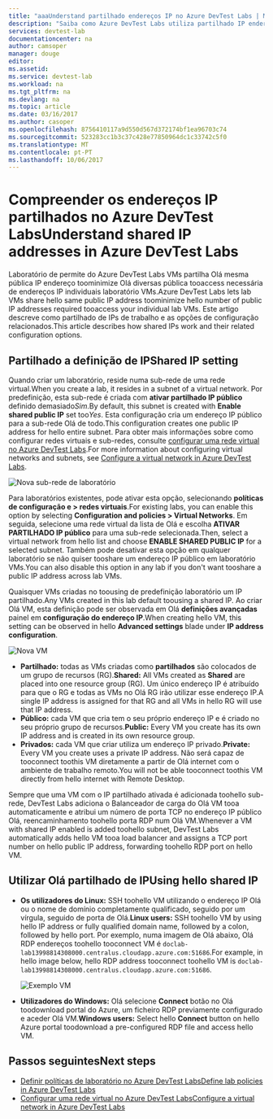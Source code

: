 ```yaml
---
title: "aaaUnderstand partilhado endereços IP no Azure DevTest Labs | Microsoft Docs"
description: "Saiba como Azure DevTest Labs utiliza partilhado IP endereços toominimize Olá pública IP endereços necessários tooaccess o laboratório VMs."
services: devtest-lab
documentationcenter: na
author: camsoper
manager: douge
editor: 
ms.assetid: 
ms.service: devtest-lab
ms.workload: na
ms.tgt_pltfrm: na
ms.devlang: na
ms.topic: article
ms.date: 03/16/2017
ms.author: casoper
ms.openlocfilehash: 8756410117a9d550d567d372174bf1ea96703c74
ms.sourcegitcommit: 523283cc1b3c37c428e77850964dc1c33742c5f0
ms.translationtype: MT
ms.contentlocale: pt-PT
ms.lasthandoff: 10/06/2017
---
```

# <a name="understand-shared-ip-addresses-in-azure-devtest-labs"></a><span data-ttu-id="24c16-103">Compreender os endereços IP partilhados no Azure DevTest Labs</span><span class="sxs-lookup"><span data-stu-id="24c16-103">Understand shared IP addresses in Azure DevTest Labs</span></span>

<span data-ttu-id="24c16-104">Laboratório de permite do Azure DevTest Labs VMs partilha Olá mesma pública IP endereço toominimize Olá diversas pública tooaccess necessária de endereços IP individuais laboratório VMs.</span><span class="sxs-lookup"><span data-stu-id="24c16-104">Azure DevTest Labs lets lab VMs share hello same public IP address toominimize hello number of public IP addresses required tooaccess your individual lab VMs.</span></span>  <span data-ttu-id="24c16-105">Este artigo descreve como partilhado de IPs de trabalho e as opções de configuração relacionados.</span><span class="sxs-lookup"><span data-stu-id="24c16-105">This article describes how shared IPs work and their related configuration options.</span></span>

## <a name="shared-ip-setting"></a><span data-ttu-id="24c16-106">Partilhado a definição de IP</span><span class="sxs-lookup"><span data-stu-id="24c16-106">Shared IP setting</span></span>

<span data-ttu-id="24c16-107">Quando criar um laboratório, reside numa sub-rede de uma rede virtual.</span><span class="sxs-lookup"><span data-stu-id="24c16-107">When you create a lab, it resides in a subnet of a virtual network.</span></span>  <span data-ttu-id="24c16-108">Por predefinição, esta sub-rede é criada com **ativar partilhado IP público** definido demasiado*Sim*.</span><span class="sxs-lookup"><span data-stu-id="24c16-108">By default, this subnet is created with **Enable shared public IP** set too*Yes*.</span></span>  <span data-ttu-id="24c16-109">Esta configuração cria um endereço IP público para a sub-rede Olá de todo.</span><span class="sxs-lookup"><span data-stu-id="24c16-109">This configuration creates one public IP address for hello entire subnet.</span></span>  <span data-ttu-id="24c16-110">Para obter mais informações sobre como configurar redes virtuais e sub-redes, consulte [configurar uma rede virtual no Azure DevTest Labs](devtest-lab-configure-vnet.md).</span><span class="sxs-lookup"><span data-stu-id="24c16-110">For more information about configuring virtual networks and subnets, see [Configure a virtual network in Azure DevTest Labs](devtest-lab-configure-vnet.md).</span></span>

![Nova sub-rede de laboratório](media/devtest-lab-shared-ip/lab-subnet.png)

<span data-ttu-id="24c16-112">Para laboratórios existentes, pode ativar esta opção, selecionando **políticas de configuração e > redes virtuais**.</span><span class="sxs-lookup"><span data-stu-id="24c16-112">For existing labs, you can enable this option by selecting **Configuration and policies > Virtual Networks**.</span></span> <span data-ttu-id="24c16-113">Em seguida, selecione uma rede virtual da lista de Olá e escolha **ATIVAR PARTILHADO IP público** para uma sub-rede selecionada.</span><span class="sxs-lookup"><span data-stu-id="24c16-113">Then, select a virtual network from hello list and choose **ENABLE SHARED PUBLIC IP** for a selected subnet.</span></span> <span data-ttu-id="24c16-114">Também pode desativar esta opção em qualquer laboratório se não quiser tooshare um endereço IP público em laboratório VMs.</span><span class="sxs-lookup"><span data-stu-id="24c16-114">You can also disable this option in any lab if you don't want tooshare a public IP address across lab VMs.</span></span>

<span data-ttu-id="24c16-115">Quaisquer VMs criadas no toousing de predefinição laboratório um IP partilhado.</span><span class="sxs-lookup"><span data-stu-id="24c16-115">Any VMs created in this lab default toousing a shared IP.</span></span>  <span data-ttu-id="24c16-116">Ao criar Olá VM, esta definição pode ser observada em Olá **definições avançadas** painel em **configuração do endereço IP**.</span><span class="sxs-lookup"><span data-stu-id="24c16-116">When creating hello VM, this setting can be observed in hello **Advanced settings** blade under **IP address configuration**.</span></span>

![Nova VM](media/devtest-lab-shared-ip/new-vm.png)

- <span data-ttu-id="24c16-118">**Partilhado:** todas as VMs criadas como **partilhados** são colocados de um grupo de recursos (RG).</span><span class="sxs-lookup"><span data-stu-id="24c16-118">**Shared:** All VMs created as **Shared** are placed into one resource group (RG).</span></span> <span data-ttu-id="24c16-119">Um único endereço IP é atribuído para que o RG e todas as VMs no Olá RG irão utilizar esse endereço IP.</span><span class="sxs-lookup"><span data-stu-id="24c16-119">A single IP address is assigned for that RG and all VMs in hello RG will use that IP address.</span></span>
- <span data-ttu-id="24c16-120">**Público:** cada VM que cria tem o seu próprio endereço IP e é criado no seu próprio grupo de recursos.</span><span class="sxs-lookup"><span data-stu-id="24c16-120">**Public:** Every VM you create has its own IP address and is created in its own resource group.</span></span>
- <span data-ttu-id="24c16-121">**Privados:** cada VM que criar utiliza um endereço IP privado.</span><span class="sxs-lookup"><span data-stu-id="24c16-121">**Private:** Every VM you create uses a private IP address.</span></span> <span data-ttu-id="24c16-122">Não será capaz de tooconnect toothis VM diretamente a partir de Olá internet com o ambiente de trabalho remoto.</span><span class="sxs-lookup"><span data-stu-id="24c16-122">You will not be able tooconnect toothis VM directly from hello internet with Remote Desktop.</span></span>

<span data-ttu-id="24c16-123">Sempre que uma VM com o IP partilhado ativada é adicionada toohello sub-rede, DevTest Labs adiciona o Balanceador de carga do Olá VM tooa automaticamente e atribui um número de porta TCP no endereço IP público Olá, reencaminhamento toohello porta RDP num Olá VM.</span><span class="sxs-lookup"><span data-stu-id="24c16-123">Whenever a VM with shared IP enabled is added toohello subnet, DevTest Labs automatically adds hello VM tooa load balancer and assigns a TCP port number on hello public IP address, forwarding toohello RDP port on hello VM.</span></span>  

## <a name="using-hello-shared-ip"></a><span data-ttu-id="24c16-124">Utilizar Olá partilhado de IP</span><span class="sxs-lookup"><span data-stu-id="24c16-124">Using hello shared IP</span></span>

- <span data-ttu-id="24c16-125">**Os utilizadores do Linux:** SSH toohello VM utilizando o endereço IP Olá ou o nome de domínio completamente qualificado, seguido por um vírgula, seguido de porta de Olá.</span><span class="sxs-lookup"><span data-stu-id="24c16-125">**Linux users:** SSH toohello VM by using hello IP address or fully qualified domain name, followed by a colon, followed by hello port.</span></span> <span data-ttu-id="24c16-126">Por exemplo, numa imagem de Olá abaixo, Olá RDP endereços toohello tooconnect VM é `doclab-lab13998814308000.centralus.cloudapp.azure.com:51686`.</span><span class="sxs-lookup"><span data-stu-id="24c16-126">For example, in hello image below, hello RDP address tooconnect toohello VM is `doclab-lab13998814308000.centralus.cloudapp.azure.com:51686`.</span></span>

  ![Exemplo VM](media/devtest-lab-shared-ip/vm-info.png)

- <span data-ttu-id="24c16-128">**Utilizadores do Windows:** Olá selecione **Connect** botão no Olá toodownload portal do Azure, um ficheiro RDP previamente configurado e aceder Olá VM.</span><span class="sxs-lookup"><span data-stu-id="24c16-128">**Windows users:** Select hello **Connect** button on hello Azure portal toodownload a pre-configured RDP file and access hello VM.</span></span>

## <a name="next-steps"></a><span data-ttu-id="24c16-129">Passos seguintes</span><span class="sxs-lookup"><span data-stu-id="24c16-129">Next steps</span></span>

* [<span data-ttu-id="24c16-130">Definir políticas de laboratório no Azure DevTest Labs</span><span class="sxs-lookup"><span data-stu-id="24c16-130">Define lab policies in Azure DevTest Labs</span></span>](devtest-lab-set-lab-policy.md)
* [<span data-ttu-id="24c16-131">Configurar uma rede virtual no Azure DevTest Labs</span><span class="sxs-lookup"><span data-stu-id="24c16-131">Configure a virtual network in Azure DevTest Labs</span></span>](devtest-lab-configure-vnet.md)





